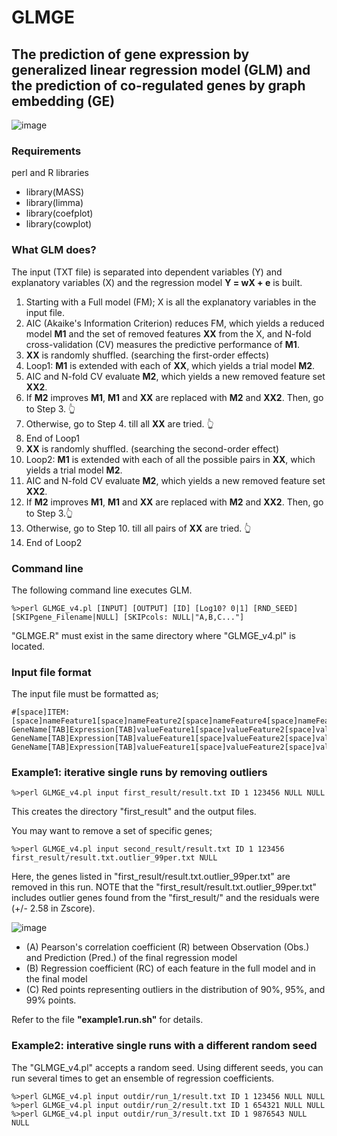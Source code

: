 # GLMGE
## The prediction of gene expression by generalized linear regression model (GLM) and the prediction of co-regulated genes by graph embedding (GE)
![image](https://github.com/Park-Sung-Joon/GLMGE/assets/52985953/afedbb99-cfcc-4564-b751-1b0d1b215bf0)

### Requirements
perl and R libraries
+ library(MASS)
+ library(limma)
+ library(coefplot)
+ library(cowplot)

### What GLM does?
The input (TXT file) is separated into dependent variables (Y) and explanatory variables (X) and the regression model **Y = wX + e** is built.
1. Starting with a Full model (FM); X is all the explanatory variables in the input file.
2. AIC (Akaike's Information Criterion) reduces FM, which yields a reduced model **M1** and the set of removed features **XX** from the X, and N-fold cross-validation (CV) measures the predictive performance of **M1**.
3. **XX** is randomly shuffled. (searching the first-order effects)
4. Loop1: **M1** is extended with each of **XX**, which yields a trial model **M2**.
5. AIC and N-fold CV evaluate **M2**, which yields a new removed feature set **XX2**.
6. If **M2** improves **M1**, **M1** and **XX** are replaced with **M2** and **XX2**. Then, go to Step 3. :point_up_2:
7. Otherwise, go to Step 4. till all **XX** are tried. :point_up_2:
8. End of Loop1
9. **XX** is randomly shuffled. (searching the second-order effect)
10. Loop2: **M1** is extended with each of all the possible pairs in **XX**, which yields a trial model **M2**.
11. AIC and N-fold CV evaluate **M2**, which yields a new removed feature set **XX2**.
12. If **M2** improves **M1**, **M1** and **XX** are replaced with **M2** and **XX2**. Then, go to Step 3.:point_up_2:
13. Otherwise, go to Step 10. till all pairs of **XX** are tried. :point_up_2:
14. End of Loop2

### Command line
The following command line executes GLM.
```
%>perl GLMGE_v4.pl [INPUT] [OUTPUT] [ID] [Log10? 0|1] [RND_SEED] [SKIPgene_Filename|NULL] [SKIPcols: NULL|"A,B,C..."]
```
"GLMGE.R" must exist in the same directory where "GLMGE_v4.pl" is located.

### Input file format
The input file must be formatted as;
```
#[space]ITEM:[space]nameFeature1[space]nameFeature2[space]nameFeature4[space]nameFeature5...
GeneName[TAB]Expression[TAB]valueFeature1[space]valueFeature2[space]valueFeature3[space]valueFeature4...
GeneName[TAB]Expression[TAB]valueFeature1[space]valueFeature2[space]valueFeature3[space]valueFeature4...
GeneName[TAB]Expression[TAB]valueFeature1[space]valueFeature2[space]valueFeature3[space]valueFeature4...
```

### Example1: iterative single runs by removing outliers
```
%>perl GLMGE_v4.pl input first_result/result.txt ID 1 123456 NULL NULL
```
This creates the directory "first_result" and the output files.

You may want to remove a set of specific genes;
```
%>perl GLMGE_v4.pl input second_result/result.txt ID 1 123456 first_result/result.txt.outlier_99per.txt NULL
```
Here, the genes listed in "first_result/result.txt.outlier_99per.txt" are removed in this run. NOTE that the "first_result/result.txt.outlier_99per.txt" includes outlier genes found from the "first_result/" and the residuals were (+/- 2.58 in Zscore).

![image](https://github.com/Park-Sung-Joon/GLMGE/assets/52985953/61195c90-82a1-4c77-aa69-f47a8426bdba)
+ (A) Pearson's correlation coefficient (R) between Observation (Obs.) and Prediction (Pred.) of the final regression model
+ (B) Regression coefficient (RC) of each feature in the full model and in the final model
+ (C) Red points representing outliers in the distribution of 90%, 95%, and 99% points.

Refer to the file **"example1.run.sh"** for details.

### Example2: interative single runs with a different random seed
The "GLMGE_v4.pl" accepts a random seed. Using different seeds, you can run several times to get an ensemble of regression coefficients.
```
%>perl GLMGE_v4.pl input outdir/run_1/result.txt ID 1 123456 NULL NULL
%>perl GLMGE_v4.pl input outdir/run_2/result.txt ID 1 654321 NULL NULL
%>perl GLMGE_v4.pl input outdir/run_3/result.txt ID 1 9876543 NULL NULL
```



